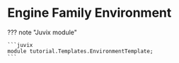 # Engine Family Environment

??? note "Juvix module" 

    ```juvix
    module tutorial.Templates.EnvironmentTemplate;
    ```
